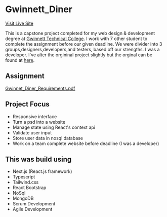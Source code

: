 # Gwinnett_Diner

[Visit Live Site](https://gwinnett-diner-v2.vercel.app/)

This is a capstone project completed for my web design & development degree at [Gwinnett Technical College](https://gwinnetttech.edu/websitedesignanddevelopment/). I work with 7 other student to complete the assignment before our given deadline. We were divider into 3 groups,designers,developers,and testers, based off our strengths. I was a developer. I've alter the orgininal project slightly but the orginal can be found at [here](https://gwinnett-diner.vercel.app/).

## Assignment

[Gwinnet_Diner_Requirements.pdf](https://github.com/nsikan-na/Gwinnett_Dinner-v2/files/8337603/Gwinnet_Diner_Requirements.pdf)

## Project Focus

- Responsive interface
- Turn a psd into a website
- Manage state using React's context api
- Validate user input
- Store user data in nosql database
- Work on a team complete website before deadline (I was a developer)

## This was build using

- Next.js (React.js framework)
- Typescript
- Tailwind.css
- React Bootstrap
- NoSql
- MongoDB
- Scrum Development
- Agile Development
